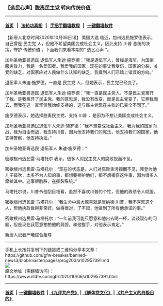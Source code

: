 ### 【选民心声】脱离民主党 转向传统价值
------------------------

#### [首页](https://github.com/gfw-breaker/banned-news3/blob/master/README.md) &nbsp;&nbsp;|&nbsp;&nbsp; [法轮功真相](https://github.com/begood0513/basic/blob/master/README.md)  &nbsp;&nbsp;|&nbsp;&nbsp; [手把手翻墙教程](https://github.com/gfw-breaker/guides/wiki)  &nbsp;&nbsp;|&nbsp;&nbsp; [一键翻墙软件](https://github.com/gfw-breaker/nogfw/blob/master/README.md)  



<div><div class="post_content" itemprop="articleBody">
 <p>
  【新唐人北京时间2020年10月06日讯】
  <ok href="https://www.ntdtv.com/gb/美国大选.htm">
   美国大选
  </ok>
  临近，加州选民施罗德表示，自己曾是
  <ok href="https://www.ntdtv.com/gb/民主党.htm">
   民主党
  </ok>
  人，但他不希望美国变成社会主义，因此支持
  <ok href="https://www.ntdtv.com/gb/川普.htm">
   川普
  </ok>
  总统的决策，守护
  <ok href="https://www.ntdtv.com/gb/传统价值.htm">
   传统价值
  </ok>
  。下面我们来看本期的“
  <ok href="https://www.ntdtv.com/gb/选民心声.htm">
   选民心声
  </ok>
  ”。
 </p>
 <p>
  加州圣地亚哥选民 退伍军人朱迪·施罗德：“我是退伍军人，曾经是海军，为国家服务效力，我是一名爱国者。我爱我的国家。现在的事让我受伤，国家的分裂，关爱的缺乏，对国家应对人民做什么认知的缺乏，我看到人们已踏上错误的方向。”
 </p>
 <p>
  退伍军人朱迪·施罗德，一直是
  <ok href="https://www.ntdtv.com/gb/民主党.htm">
   民主党
  </ok>
  人，但她表示，民主党已经变了。
 </p>
 <p>
  加州圣地亚哥选民 退伍军人朱迪·施罗德：“我一直是民主党人，不是民主党离开了我，是我离开了民主党，我的意思是，我没有改变，而是民主党变了，它弃我而去，而我在这一直坚信我始终支持的，这与民主党现在主张的已完全不同了。”
 </p>
 <p>
  施罗德表示，她选择脱离民主党、支持
  <ok href="https://www.ntdtv.com/gb/川普.htm">
   川普
  </ok>
  ，是因为不想让美国变成社会主义。
 </p>
 <p>
  加州圣地亚哥选民退伍军人朱迪·施罗德：“我不想变成社会主义，我为我的国家而战，我为自由而战，我支持川普，因为他支持我们的宪法，他支持我们的国家，他支持警察，他支持执法。”
 </p>
 <p>
  加州圣地亚哥选民 退伍军人 朱迪·施罗德：“
 </p>
 <p>
  密歇根州选民雷·马塔托尔 表示，很多人对民主党人的腐败视而不见。
 </p>
 <p>
  密歇根州选民雷·马塔托尔：“现在的状态是，人们对腐败贪污视而不见，拜登为他儿子鼓吹，太多不为人知的事，都想要袒护他们，都不想揭穿这件事，因为很多人牵扯其中。这事很肮脏，在撕裂系统。”
 </p>
 <p>
  马塔托尔说，川普令他刮目相看，虽然不喜欢川普的个性，但他的政绩令人叹服。
 </p>
 <p>
  密歇根州选民雷·马塔托尔：“我生命中最大惊喜就是唐纳德·川普，我不喜欢这个人，但他执政做得非常好，做得很对，了不起，他做到了所有他承诺的事。”
 </p>
 <p>
  密歇根州选民雷·马塔托尔：“一年前我可能只愿意和他出去喝一杯，谈谈现存的问题，但是现在我愿意拍拍他的肩膀，和他握手，对他表示肯定。”
 </p>
 <p>
  新唐人记者严曦综合报导
 </p>
 <div class="single_ad">
 </div>
</div>
</div>
<hr/>
手机上长按并复制下列链接或二维码分享本文章：<br/>
https://github.com/gfw-breaker/banned-news3/blob/master/pages/prog203/a102957391.md <br/>
<a href='https://github.com/gfw-breaker/banned-news3/blob/master/pages/prog203/a102957391.md'><img src='https://github.com/gfw-breaker/banned-news3/blob/master/pages/prog203/a102957391.md.png'/></a> <br/>
原文地址（需翻墙访问）：https://www.ntdtv.com/gb/2020/10/06/a102957391.html


------------------------
#### [首页](https://github.com/gfw-breaker/banned-news3/blob/master/README.md) &nbsp;|&nbsp; [一键翻墙软件](https://github.com/gfw-breaker/nogfw/blob/master/README.md) &nbsp;| [《九评共产党》](https://github.com/gfw-breaker/9ping.md/blob/master/README.md#九评之一评共产党是什么) | [《解体党文化》](https://github.com/gfw-breaker/jtdwh.md/blob/master/README.md) | [《共产主义的终极目的》](https://github.com/gfw-breaker/gczydzjmd.md/blob/master/README.md)


<img src='http://gfw-breaker.win/banned-news3/pages/prog203/a102957391.md' width='0px' height='0px'/>
